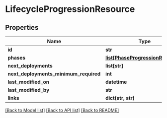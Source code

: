 # LifecycleProgressionResource

## Properties
Name | Type | Description | Notes
------------ | ------------- | ------------- | -------------
**id** | **str** |  | [optional] 
**phases** | [**list[PhaseProgressionResource]**](PhaseProgressionResource.md) |  | [optional] 
**next_deployments** | **list[str]** |  | [optional] 
**next_deployments_minimum_required** | **int** |  | [optional] 
**last_modified_on** | **datetime** |  | [optional] 
**last_modified_by** | **str** |  | [optional] 
**links** | **dict(str, str)** |  | [optional] 

[[Back to Model list]](../README.md#documentation-for-models) [[Back to API list]](../README.md#documentation-for-api-endpoints) [[Back to README]](../README.md)

